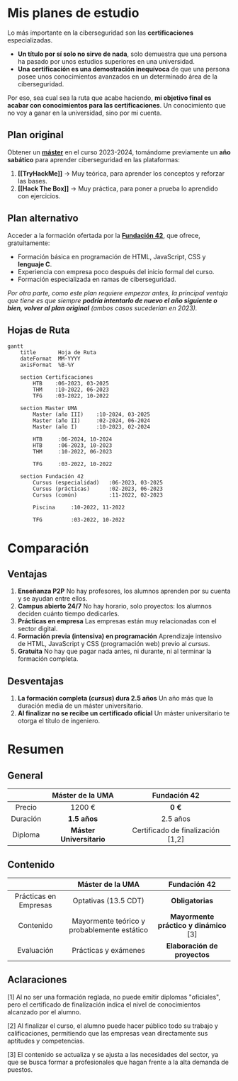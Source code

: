 # Mis planes de estudio
Lo más importante en la ciberseguridad son las **certificaciones** especializadas.
- **Un título por sí solo no sirve de nada**, solo demuestra que una persona ha pasado por unos estudios superiores en una universidad.
- **Una certificación es una demostración inequívoca** de que una persona posee unos conocimientos avanzados en un determinado área de la ciberseguridad.

Por eso, sea cual sea la ruta que acabe haciendo, **mi objetivo final es acabar con conocimientos para las certificaciones**. Un conocimiento que no voy a ganar en la universidad, sino por mi cuenta.

## Plan original
Obtener un **[máster](https://www.uma.es/master-en-ingenieria-informatica/)** en el curso 2023-2024, tomándome previamente un **año sabático** para aprender ciberseguridad en las plataformas:
1. **[[TryHackMe]]** -> Muy teórica, para aprender los conceptos y reforzar las bases.
2. **[[Hack The Box]]** -> Muy práctica, para poner a prueba lo aprendido con ejercicios.

## Plan alternativo
Acceder a la formación ofertada por la **[Fundación 42](https://www.42malaga.com/)**, que ofrece, gratuitamente:
- Formación básica en programación de HTML, JavaScript, CSS y **lenguaje C**.
- Experiencia con empresa poco después del inicio formal del curso.
- Formación especializada en ramas de ciberseguridad.

*Por otra parte, como este plan requiere empezar antes, la principal ventaja que tiene es que siempre **podría intentarlo de nuevo el año siguiente o bien, volver al plan original** (ambos casos sucederían en 2023).*


## Hojas de Ruta
```mermaid
gantt
	title       Hoja de Ruta
	dateFormat  MM-YYYY
	axisFormat  %B-%Y
	
	section Certificaciones
	    HTB    :06-2023, 03-2025
	    THM    :10-2022, 06-2023
	    TFG    :03-2022, 10-2022
	    
	section Master UMA
		Master (año III)    :10-2024, 03-2025
		Master (año II)     :02-2024, 06-2024
		Master (año I)      :10-2023, 02-2024
		
		HTB     :06-2024, 10-2024
		HTB     :06-2023, 10-2023
		THM     :10-2022, 06-2023
		
		TFG     :03-2022, 10-2022
		
	section Fundación 42
		Cursus (especialidad)   :06-2023, 03-2025
		Cursus (prácticas)      :02-2023, 06-2023
		Cursus (común)          :11-2022, 02-2023
		
		Piscina     :10-2022, 11-2022
		
		TFG         :03-2022, 10-2022
```

# Comparación
## Ventajas
1. **Enseñanza P2P**
	No hay profesores, los alumnos aprenden por su cuenta y se ayudan entre ellos.
2. **Campus abierto 24/7**
	No hay horario, solo proyectos: los alumnos deciden cuánto tiempo dedicarles.
3. **Prácticas en empresa**
	Las empresas están muy relacionadas con el sector digital.
4. **Formación previa (intensiva) en programación**
	Aprendizaje intensivo de HTML, JavaScript y CSS (programación web) previo al *cursus*.
5. **Gratuita**
	No hay que pagar nada antes, ni durante, ni al terminar la formación completa.

## Desventajas
1. **La formación completa (*cursus*) dura 2.5 años**
	Un año más que la duración media de un máster universitario.
2. **Al finalizar no se recibe un certificado oficial**
	Un máster universitario te otorga el título de ingeniero.


# Resumen
## General
|          |     Máster de la UMA     |           Fundación 42            |
|:--------:|:------------------------:|:---------------------------------:|
|  Precio  |          1200 €          |              **0 €**              |
| Duración |       **1.5 años**       |             2.5 años              |
| Diploma  | **Máster Universitario** | Certificado de finalización [1,2] |

## Contenido
|                       |              Máster de la UMA               |              Fundación 42              |
|:---------------------:|:-------------------------------------------:|:--------------------------------------:|
| Prácticas en Empresas |            Optativas (13.5 CDT)             |            **Obligatorias**            |
|       Contenido       | Mayormente teórico y probablemente estático | **Mayormente práctico y dinámico** [3] |
|      Evaluación       |            Prácticas y exámenes             |      **Elaboración de proyectos**      |

## Aclaraciones
 [1] Al no ser una formación reglada, no puede emitir diplomas "oficiales", pero el certificado de finalización indica el nivel de conocimientos alcanzado por el alumno.
 
 [2] Al finalizar el curso, el alumno puede hacer público todo su trabajo y calificaciones, permitiendo que las empresas vean directamente sus aptitudes y competencias.
 
 [3] El contenido se actualiza y se ajusta a las necesidades del sector, ya que se busca formar a profesionales que hagan frente a la alta demanda de puestos.
